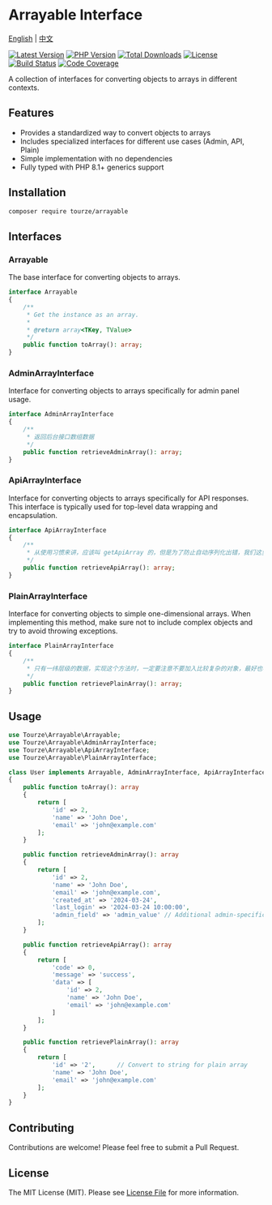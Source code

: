 # Arrayable Interface

[English](README.md) | [中文](README.zh-CN.md)

[![Latest Version](https://img.shields.io/packagist/v/tourze/arrayable.svg?style=flat-square)](https://packagist.org/packages/tourze/arrayable)
[![PHP Version](https://img.shields.io/packagist/php-v/tourze/arrayable.svg?style=flat-square)](https://packagist.org/packages/tourze/arrayable)
[![Total Downloads](https://img.shields.io/packagist/dt/tourze/arrayable.svg?style=flat-square)](https://packagist.org/packages/tourze/arrayable)
[![License](https://img.shields.io/packagist/l/tourze/arrayable.svg?style=flat-square)](https://packagist.org/packages/tourze/arrayable)
[![Build Status](https://img.shields.io/github/actions/workflow/status/tourze/php-monorepo/ci.yml?style=flat-square)](https://github.com/tourze/php-monorepo/actions)
[![Code Coverage](https://img.shields.io/codecov/c/github/tourze/php-monorepo?style=flat-square)](https://codecov.io/gh/tourze/php-monorepo)

A collection of interfaces for converting objects to arrays in different contexts.

## Features

- Provides a standardized way to convert objects to arrays
- Includes specialized interfaces for different use cases (Admin, API, Plain)
- Simple implementation with no dependencies
- Fully typed with PHP 8.1+ generics support

## Installation

```bash
composer require tourze/arrayable
```

## Interfaces

### Arrayable

The base interface for converting objects to arrays.

```php
interface Arrayable
{
    /**
     * Get the instance as an array.
     *
     * @return array<TKey, TValue>
     */
    public function toArray(): array;
}
```

### AdminArrayInterface

Interface for converting objects to arrays specifically for admin panel usage.

```php
interface AdminArrayInterface
{
    /**
     * 返回后台接口数组数据
     */
    public function retrieveAdminArray(): array;
}
```

### ApiArrayInterface

Interface for converting objects to arrays specifically for API responses. This interface is typically used for top-level data wrapping and encapsulation.

```php
interface ApiArrayInterface
{
    /**
     * 从使用习惯来讲，应该叫 getApiArray 的，但是为了防止自动序列化出错，我们这里改个名
     */
    public function retrieveApiArray(): array;
}
```

### PlainArrayInterface

Interface for converting objects to simple one-dimensional arrays. When implementing this method, make sure not to include complex objects and try to avoid throwing exceptions.

```php
interface PlainArrayInterface
{
    /**
     * 只有一纬层级的数据，实现这个方法时，一定要注意不要加入比较复杂的对象，最好也不要抛出异常
     */
    public function retrievePlainArray(): array;
}
```

## Usage

```php
use Tourze\Arrayable\Arrayable;
use Tourze\Arrayable\AdminArrayInterface;
use Tourze\Arrayable\ApiArrayInterface;
use Tourze\Arrayable\PlainArrayInterface;

class User implements Arrayable, AdminArrayInterface, ApiArrayInterface, PlainArrayInterface
{
    public function toArray(): array
    {
        return [
            'id' => 2,
            'name' => 'John Doe',
            'email' => 'john@example.com'
        ];
    }

    public function retrieveAdminArray(): array
    {
        return [
            'id' => 2,
            'name' => 'John Doe',
            'email' => 'john@example.com',
            'created_at' => '2024-03-24',
            'last_login' => '2024-03-24 10:00:00',
            'admin_field' => 'admin_value' // Additional admin-specific fields
        ];
    }

    public function retrieveApiArray(): array
    {
        return [
            'code' => 0,
            'message' => 'success',
            'data' => [
                'id' => 2,
                'name' => 'John Doe',
                'email' => 'john@example.com'
            ]
        ];
    }

    public function retrievePlainArray(): array
    {
        return [
            'id' => '2',      // Convert to string for plain array
            'name' => 'John Doe',
            'email' => 'john@example.com'
        ];
    }
}
```

## Contributing

Contributions are welcome! Please feel free to submit a Pull Request.

## License

The MIT License (MIT). Please see [License File](LICENSE) for more information.
